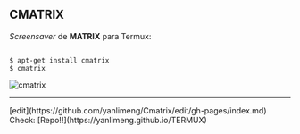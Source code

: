 ## CMATRIX
*Screensaver* de **MATRIX** para Termux:

```

$ apt-get install cmatrix
$ cmatrix

```
![cmatrix](https://user-images.githubusercontent.com/80227002/111780679-02f67b80-88b8-11eb-93c5-955b3bd34151.jpeg)

<hr>
[edit](https://github.com/yanlimeng/Cmatrix/edit/gh-pages/index.md) 
Check: [Repo!!](https://yanlimeng.github.io/TERMUX) 


